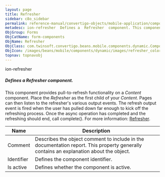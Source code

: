 ```yaml
---
layout: page
title: Refresher
sidebar: c8o_sidebar
permalink: reference-manual/convertigo-objects/mobile-application/components/form-components/refresher/
metadesc: ion-refresher  Defines a  Refresher  component. This component provides pull-to-refresh functionality on a  Content  component. Place the  Refresher  
ObjGroup: Forms
ObjCatName: form-components
ObjName: Refresher
ObjClass: com.twinsoft.convertigo.beans.mobile.components.dynamic.ComponentManager$1
ObjIcon: /images/beans/mobile/components/dynamic/images/refresher_color_32x32.png
topnav: topnavobj
---
```

ion-refresher
##### Defines a <i>Refresher</i> component.
This component provides pull-to-refresh functionality on a <i>Content</i> component.
Place the <i>Refresher</i> as the first child of your <i>Content</i>.
Pages can then listen to the refresher's various output events. The refresh output event is fired when the user has pulled down far enough to kick off the refreshing process.
 Once the async operation has completed and the refreshing should end, call complete().
 For more information: <a href='https://ionicframework.com/docs/v3/api/components/refresher/Refresher/' target='_blank'>Refresher</a>.

Name | Description 
--- | ---
Comment | Describes the object comment to include in the documentation report.  This property generally contains an explanation about the object. 
Identifier | Defines the component identifier.  
Is active | Defines whether the component is active. 


